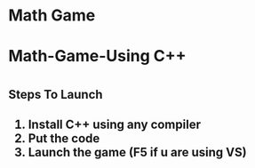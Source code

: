 # Math Game
<h1>Math-Game-Using C++<h1>
<h2>Steps To Launch<h2>
<ol>
  <li>Install C++ using any compiler</li>
  <li>Put the code </li>
  <li>Launch the game (F5 if u are using VS)</li>
</ol>
